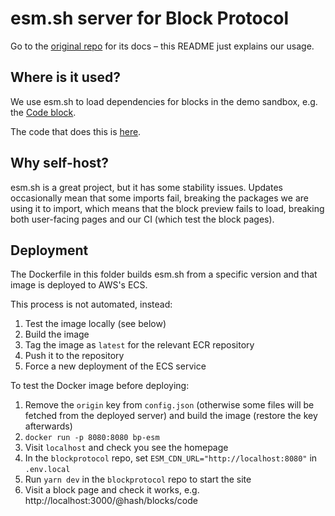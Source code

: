 # esm.sh server for Block Protocol

Go to the [original repo](https://github.com/esm-dev/esm.sh) for its docs – this README just explains our usage.

## Where is it used?

We use esm.sh to load dependencies for blocks in the demo sandbox, e.g. the [Code block](https://blockprotocol.org/@hash/blocks/code).

The code that does this is [here](https://github.com/blockprotocol/blockprotocol/blob/main/apps/site/src/pages/api/rewrites/sandboxed-block-demo.api.ts).

## Why self-host?

esm.sh is a great project, but it has some stability issues. Updates occasionally mean that some imports fail, breaking the packages we are using it to import, which means that the block preview fails to load, breaking both user-facing pages and our CI (which test the block pages).

## Deployment

The Dockerfile in this folder builds esm.sh from a specific version and that image is deployed to AWS's ECS.

This process is not automated, instead:

1.  Test the image locally (see below)
1.  Build the image
1.  Tag the image as `latest` for the relevant ECR repository
1.  Push it to the repository
1.  Force a new deployment of the ECS service

To test the Docker image before deploying:

1.  Remove the `origin` key from `config.json` (otherwise some files will be fetched from the deployed server) and build the image (restore the key afterwards)
1.  `docker run -p 8080:8080 bp-esm`
1.  Visit `localhost` and check you see the homepage
1.  In the `blockprotocol` repo, set `ESM_CDN_URL="http://localhost:8080"` in `.env.local`
1.  Run `yarn dev` in the `blockprotocol` repo to start the site
1.  Visit a block page and check it works, e.g. http://localhost:3000/@hash/blocks/code
